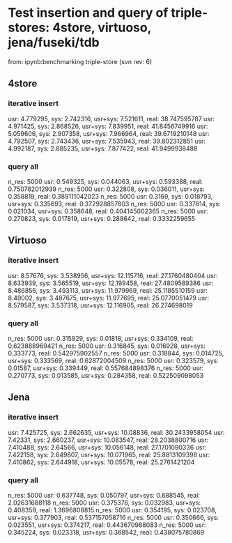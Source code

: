 # Test insertion and query of triple-stores: 4store, virtuoso, jena/fuseki/tdb

from: ipynb:benchmarking triple-store (svn rev: 6)


## 4store
### iterative insert
usr: 4.779295, sys: 2.742316, usr+sys: 7.521611, real: 38.747595787
usr: 4.971425, sys: 2.868526, usr+sys: 7.839951, real: 41.8456749916
usr: 5.059606, sys: 2.907358, usr+sys: 7.966964, real: 39.6719210148
usr: 4.792507, sys: 2.743436, usr+sys: 7.535943, real: 39.802312851
usr: 4.992187, sys: 2.885235, usr+sys: 7.877422, real: 41.9499938488

### query all
n_res: 5000
usr: 0.549325, sys: 0.044063, usr+sys: 0.593388, real: 0.750782012939
n_res: 5000
usr: 0.322808, sys: 0.036011, usr+sys: 0.358819, real: 0.389111042023
n_res: 5000
usr: 0.3169, sys: 0.018793, usr+sys: 0.335693, real: 0.372928857803
n_res: 5000
usr: 0.337614, sys: 0.021034, usr+sys: 0.358648, real: 0.404145002365
n_res: 5000
usr: 0.270823, sys: 0.017819, usr+sys: 0.288642, real: 0.3332259655



## Virtuoso
### iterative insert
usr: 8.57676, sys: 3.538956, usr+sys: 12.115716, real: 27.1760480404
usr: 8.633939, sys: 3.565519, usr+sys: 12.199458, real: 27.4809589386
usr: 8.486856, sys: 3.493113, usr+sys: 11.979969, real: 25.1185510159
usr: 8.49002, sys: 3.487675, usr+sys: 11.977695, real: 25.0770051479
usr: 8.579587, sys: 3.537318, usr+sys: 12.116905, real: 26.274698019

### query all
n_res: 5000
usr: 0.315929, sys: 0.01818, usr+sys: 0.334109, real: 0.623888969421
n_res: 5000
usr: 0.316845, sys: 0.016928, usr+sys: 0.333773, real: 0.542975902557
n_res: 5000
usr: 0.318844, sys: 0.014725, usr+sys: 0.333569, real: 0.62872004509
n_res: 5000
usr: 0.323579, sys: 0.01587, usr+sys: 0.339449, real: 0.557684898376
n_res: 5000
usr: 0.270773, sys: 0.013585, usr+sys: 0.284358, real: 0.522509098053


## Jena
### iterative insert
usr: 7.425725, sys: 2.662635, usr+sys: 10.08836, real: 30.2433958054
usr: 7.42331, sys: 2.660237, usr+sys: 10.083547, real: 28.2038800716
usr: 7.410488, sys: 2.64566, usr+sys: 10.056148, real: 27.1701090336
usr: 7.422158, sys: 2.649807, usr+sys: 10.071965, real: 25.8813109398
usr: 7.410862, sys: 2.644918, usr+sys: 10.05578, real: 25.2761421204

### query all
n_res: 5000
usr: 0.637748, sys: 0.050797, usr+sys: 0.688545, real: 2.02631688118
n_res: 5000
usr: 0.375376, sys: 0.032983, usr+sys: 0.408359, real: 1.3696808815
n_res: 5000
usr: 0.354195, sys: 0.023708, usr+sys: 0.377903, real: 0.537157058716
n_res: 5000
usr: 0.350666, sys: 0.023551, usr+sys: 0.374217, real: 0.443670988083
n_res: 5000
usr: 0.345224, sys: 0.023318, usr+sys: 0.368542, real: 0.438075780869

